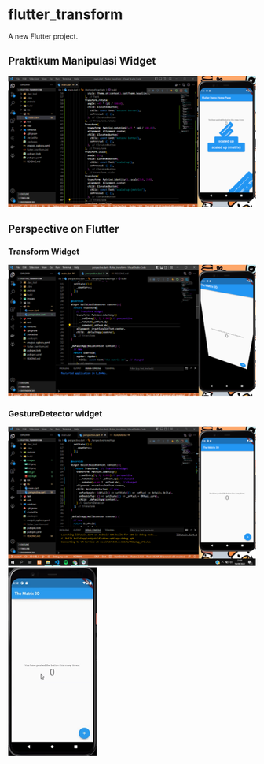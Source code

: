 # flutter_transform

A new Flutter project.

## Praktikum Manipulasi Widget
![Screnshoot flutter_transform](images/01.png)

## Perspective on Flutter
### Transform Widget
![Screnshoot flutter_transform](images/02.png)

### GestureDetector widget
![Screnshoot flutter_transform](images/03.png)
<img src="images/03.gif" width="180"/>